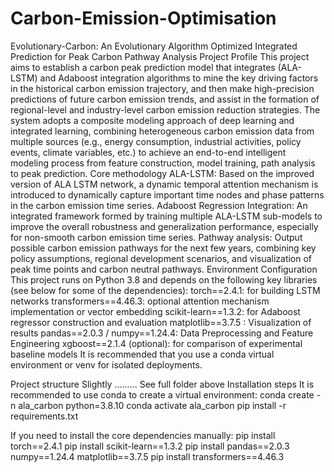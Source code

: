 # Carbon-Emission-Optimisation
Evolutionary-Carbon: An Evolutionary Algorithm Optimized Integrated
Prediction for Peak Carbon Pathway Analysis
Project Profile
This project aims to establish a carbon peak prediction model that integrates (ALA-LSTM) and Adaboost integration algorithms to mine the key driving factors in the historical carbon emission trajectory, and then make high-precision predictions of future carbon emission trends, and assist in the formation of regional-level and industry-level carbon emission reduction strategies.
The system adopts a composite modeling approach of deep learning and integrated learning, combining heterogeneous carbon emission data from multiple sources (e.g., energy consumption, industrial activities, policy events, climate variables, etc.) to achieve an end-to-end intelligent modeling process from feature construction, model training, path analysis to peak prediction.
Core methodology
ALA-LSTM: Based on the improved version of ALA LSTM network, a dynamic temporal attention mechanism is introduced to dynamically capture important time nodes and phase patterns in the carbon emission time series.
Adaboost Regression Integration: An integrated framework formed by training multiple ALA-LSTM sub-models to improve the overall robustness and generalization performance, especially for non-smooth carbon emission time series.
Pathway analysis: Output possible carbon emission pathways for the next few years, combining key policy assumptions, regional development scenarios, and visualization of peak time points and carbon neutral pathways.
Environment Configuration
This project runs on Python 3.8 and depends on the following key libraries (see below for some of the dependencies):
torch==2.4.1: for building LSTM networks
transformers==4.46.3: optional attention mechanism implementation or vector embedding
scikit-learn==1.3.2: for Adaboost regressor construction and evaluation
matplotlib==3.7.5 : Visualization of results
pandas==2.0.3 / numpy==1.24.4: Data Preprocessing and Feature Engineering
xgboost==2.1.4 (optional): for comparison of experimental baseline models
It is recommended that you use a conda virtual environment or venv for isolated deployments.

Project structure
Slightly ......... See full folder above
Installation steps
It is recommended to use conda to create a virtual environment:
conda create -n ala_carbon python=3.8.10
conda activate ala_carbon
pip install -r requirements.txt

If you need to install the core dependencies manually:
pip install torch==2.4.1
pip install scikit-learn==1.3.2
pip install pandas==2.0.3 numpy==1.24.4 matplotlib==3.7.5
pip install transformers==4.46.3
